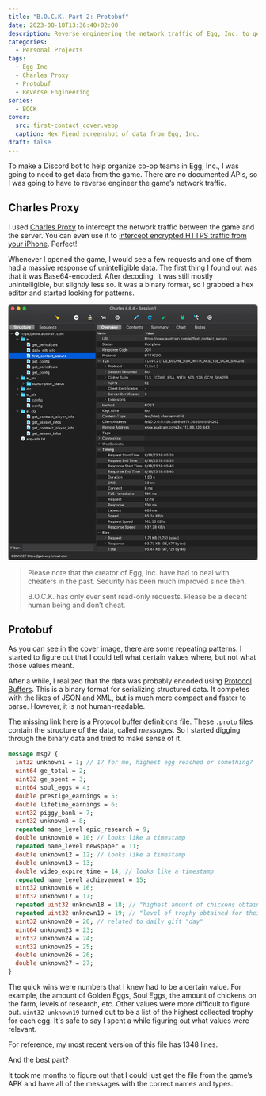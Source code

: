 ```yaml
---
title: "B.O.C.K. Part 2: Protobuf"
date: 2023-08-18T13:36:40+02:00
description: Reverse engineering the network traffic of Egg, Inc. to get data for a Discord bot.
categories:
  - Personal Projects
tags:
  - Egg Inc
  - Charles Proxy
  - Protobuf
  - Reverse Engineering
series:
  - BOCK
cover:
  src: first-contact_cover.webp
  caption: Hex Fiend screenshot of data from Egg, Inc.
draft: false
---
```


To make a Discord bot to help organize co-op teams in Egg, Inc., I was going to need to get data from the game.
There are no documented APIs, so I was going to have to reverse engineer the game’s network traffic.

## Charles Proxy

I used [Charles Proxy](https://www.charlesproxy.com/) to intercept the network traffic between the game and the server.
You can even use it
to [intercept encrypted HTTPS traffic from your iPhone](https://www.charlesproxy.com/documentation/using-charles/ssl-certificates/).
Perfect!

Whenever I opened the game, I would see a few requests and one of them had a massive response of unintelligible data.
The first thing I found out was that it was Base64-encoded. After decoding, it was still mostly unintelligible, but
slightly less so. It was a binary format, so I grabbed a hex editor and started looking for patterns.

![Charles Proxy screenshot showing network traffic from Egg, Inc.](charles-proxy.webp "Charles Proxy screenshot showing network traffic from Egg, Inc.")

> Please note that the creator of Egg, Inc. have had to deal with cheaters in the past. Security has been much improved
> since then.
>
> B.O.C.K. has only ever sent read-only requests. Please be a decent human being and don’t cheat.

## Protobuf

As you can see in the cover image, there are some repeating patterns. I started to figure out that I could tell what
certain values where, but not what those values meant.

After a while, I realized that the data was probably encoded using [Protocol Buffers](https://protobuf.dev). This is a
binary format for serializing structured data. It competes with the likes of JSON and XML, but is much more compact and
faster to parse. However, it is not human-readable.

The missing link here is a Protocol buffer definitions file. These `.proto` files contain the structure of the data,
called *messages*. So I started digging through the binary data and tried to make sense of it.

```protobuf
message msg7 {
  int32 unknown1 = 1; // 17 for me, highest egg reached or something?
  uint64 ge_total = 2;
  uint32 ge_spent = 3;
  uint64 soul_eggs = 4;
  double prestige_earnings = 5;
  double lifetime_earnings = 6;
  uint32 piggy_bank = 7;
  uint32 unknown8 = 8;
  repeated name_level epic_research = 9;
  double unknown10 = 10; // looks like a timestamp
  repeated name_level newspaper = 11;
  double unknown12 = 12; // looks like a timestamp
  double unknown13 = 13;
  double video_expire_time = 14; // looks like a timestamp
  repeated name_level achievement = 15;
  uint32 unknown16 = 16;
  uint32 unknown17 = 17;
  repeated uint32 unknown18 = 18; // "highest amount of chickens obtained on that egg"
  repeated uint32 unknown19 = 19; // "level of trophy obtained for their respective eggs"
  uint32 unknown20 = 20; // related to daily gift "day"
  uint64 unknown23 = 23;
  uint32 unknown24 = 24;
  uint32 unknown25 = 25;
  double unknown26 = 26;
  double unknown27 = 27;
}
```

The quick wins were numbers that I knew had to be a certain value. For example, the amount of Golden Eggs, Soul Eggs,
the amount of chickens on the farm, levels of research, etc. Other values were more difficult to figure
out. `uint32 unknown19` turned out to be a list of the highest collected trophy for each egg. It's safe to say I spent a
while figuring out what values were relevant.

For reference, my most recent version of this file has 1348 lines.

And the best part?

It took me months to figure out that I could just get the file from the game’s APK and have all of the messages
with the correct names and types.